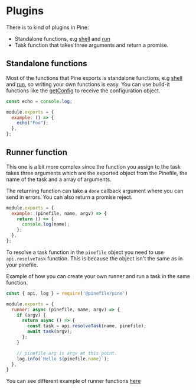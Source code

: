 # Plugins

There is to kind of plugins in Pine:

- Standalone functions, e.g [shell](../functions/shell.md) and [run](../functions/run.md)
- Task function that takes three arguments and return a promise.

## Standalone functions

Most of the functions that Pine exports is standalone functions, e.g [shell](../functions/shell.md) and [run](../functions/run.md), so writing your own functions is easy. You can use build-it functions like the [getConfig](../functions/config.md) to receive the configuration object.

```js
const echo = console.log;

module.exports = {
  example: () => {
    echo("Foo");
  },
};
```

## Runner function

This one is a bit more complex since the function you assign to the task takes three arguments which are the exported object from the Pinefile, the name of the task and a array of arguments.

The returning function can take a `done` callback argument where you can send in errors. You can also return a promise reject.

```js
module.exports = {
  example: (pinefile, name, argv) => {
    return () => {
      console.log(name);
    };
  },
};
```
To resolve a task function in the `pinefile` object you need to use `api.resolveTask` function. This is because the object isn't the same as in your pinefile.

Example of how you can create your own runner and run a task in the same function.

```js
const { api, log } = require('@pinefile/pine')

module.exports = {
  runner: async (pinefile, name, argv) => {
    if (argv) {
      return async () => {
        const task = api.resolveTask(name, pinefile);
        await task(argv);
      };
    }

    // pinefile arg is argv at this point.
    log.info(`Hello ${pinefile.name}`);
  },
}
```

You can see different example of runner functions [here](https://github.com/pinefile/pine/blob/master/packages/pine/test/fixtures/pinefile.runner.js)
